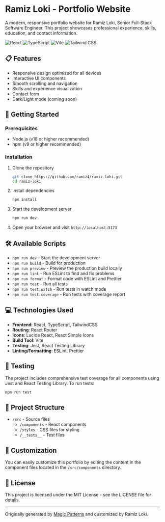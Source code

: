 # Ramiz Loki - Portfolio Website

A modern, responsive portfolio website for Ramiz Loki, Senior Full-Stack Software Engineer. This project showcases professional experience, skills, education, and contact information.

![React](https://img.shields.io/badge/React-18-blue)
![TypeScript](https://img.shields.io/badge/TypeScript-5.8-blue)
![Vite](https://img.shields.io/badge/Vite-6.3-purple)
![Tailwind CSS](https://img.shields.io/badge/TailwindCSS-3.4-cyan)

## 📋 Features

- Responsive design optimized for all devices
- Interactive UI components
- Smooth scrolling and navigation
- Skills and experience visualization
- Contact form
- Dark/Light mode (coming soon)

## 🚀 Getting Started

### Prerequisites

- Node.js (v18 or higher recommended)
- npm (v9 or higher recommended)

### Installation

1. Clone the repository
   ```bash
   git clone https://github.com/ramiz4/ramiz-loki.git
   cd ramiz-loki
   ```

2. Install dependencies
   ```bash
   npm install
   ```

3. Start the development server
   ```bash
   npm run dev
   ```

4. Open your browser and visit `http://localhost:5173`

## 🛠️ Available Scripts

- `npm run dev` - Start the development server
- `npm run build` - Build for production
- `npm run preview` - Preview the production build locally
- `npm run lint` - Run ESLint to find and fix problems
- `npm run format` - Format code with ESLint and Prettier
- `npm run test` - Run all tests
- `npm run test:watch` - Run tests in watch mode
- `npm run test:coverage` - Run tests with coverage report

## 💻 Technologies Used

- **Frontend**: React, TypeScript, TailwindCSS
- **Routing**: React Router
- **Icons**: Lucide React, React Simple Icons
- **Build Tool**: Vite
- **Testing**: Jest, React Testing Library
- **Linting/Formatting**: ESLint, Prettier

## 🧪 Testing

The project includes comprehensive test coverage for all components using Jest and React Testing Library. To run tests:

```bash
npm run test
```

## 📝 Project Structure

- `/src` - Source files
  - `/components` - React components
  - `/styles` - CSS files for styling
  - `/__tests__` - Test files

## 🔧 Customization

You can easily customize this portfolio by editing the content in the component files located in the `/src/components` directory.

## 📄 License

This project is licensed under the MIT License - see the LICENSE file for details.

---

Originally generated by [Magic Patterns](https://magicpatterns.com) and customized by Ramiz Loki.
